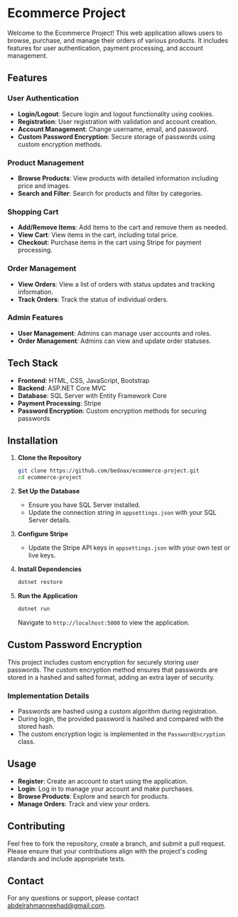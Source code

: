 # Ecommerce Project

Welcome to the Ecommerce Project! This web application allows users to browse, purchase, and manage their orders of various products. It includes features for user authentication, payment processing, and account management.

## Features

### User Authentication
- **Login/Logout**: Secure login and logout functionality using cookies.
- **Registration**: User registration with validation and account creation.
- **Account Management**: Change username, email, and password.
- **Custom Password Encryption**: Secure storage of passwords using custom encryption methods.

### Product Management
- **Browse Products**: View products with detailed information including price and images.
- **Search and Filter**: Search for products and filter by categories.

### Shopping Cart
- **Add/Remove Items**: Add items to the cart and remove them as needed.
- **View Cart**: View items in the cart, including total price.
- **Checkout**: Purchase items in the cart using Stripe for payment processing.

### Order Management
- **View Orders**: View a list of orders with status updates and tracking information.
- **Track Orders**: Track the status of individual orders.

### Admin Features
- **User Management**: Admins can manage user accounts and roles.
- **Order Management**: Admins can view and update order statuses.

## Tech Stack

- **Frontend**: HTML, CSS, JavaScript, Bootstrap
- **Backend**: ASP.NET Core MVC
- **Database**: SQL Server with Entity Framework Core
- **Payment Processing**: Stripe
- **Password Encryption**: Custom encryption methods for securing passwords

## Installation

1. **Clone the Repository**
   ```bash
   git clone https://github.com/bedoax/ecommerce-project.git
   cd ecommerce-project
   ```

2. **Set Up the Database**
   - Ensure you have SQL Server installed.
   - Update the connection string in `appsettings.json` with your SQL Server details.

3. **Configure Stripe**
   - Update the Stripe API keys in `appsettings.json` with your own test or live keys.

4. **Install Dependencies**
   ```bash
   dotnet restore
   ```

5. **Run the Application**
   ```bash
   dotnet run
   ```

   Navigate to `http://localhost:5000` to view the application.

## Custom Password Encryption

This project includes custom encryption for securely storing user passwords. The custom encryption method ensures that passwords are stored in a hashed and salted format, adding an extra layer of security.

### Implementation Details

- Passwords are hashed using a custom algorithm during registration.
- During login, the provided password is hashed and compared with the stored hash.
- The custom encryption logic is implemented in the `PasswordEncryption` class.

## Usage

- **Register**: Create an account to start using the application.
- **Login**: Log in to manage your account and make purchases.
- **Browse Products**: Explore and search for products.
- **Manage Orders**: Track and view your orders.

## Contributing

Feel free to fork the repository, create a branch, and submit a pull request. Please ensure that your contributions align with the project's coding standards and include appropriate tests.

## Contact

For any questions or support, please contact [abdelrahmanneehad@gmail.com](mailto:abdelrahmanneehad@gmail.com).
